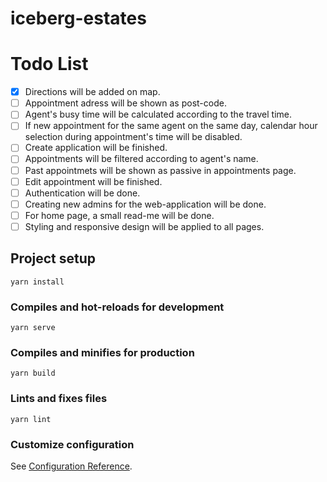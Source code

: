 # iceberg-estates

# Todo List

- [x] Directions will be added on map.
- [ ] Appointment adress will be shown as post-code.
- [ ] Agent's busy time will be calculated according to the travel time.
- [ ] If new appointment for the same agent on the same day, calendar hour selection during appointment's time will be disabled.
- [ ] Create application will be finished.
- [ ] Appointments will be filtered according to agent's name.
- [ ] Past appointmets will be shown as passive in appointments page.
- [ ] Edit appointment will be finished.
- [ ] Authentication will be done.
- [ ] Creating new admins for the web-application will be done.
- [ ] For home page, a small read-me will be done.
- [ ] Styling and responsive design will be applied to all pages.

## Project setup
```
yarn install
```

### Compiles and hot-reloads for development
```
yarn serve
```

### Compiles and minifies for production
```
yarn build
```

### Lints and fixes files
```
yarn lint
```

### Customize configuration
See [Configuration Reference](https://cli.vuejs.org/config/).
